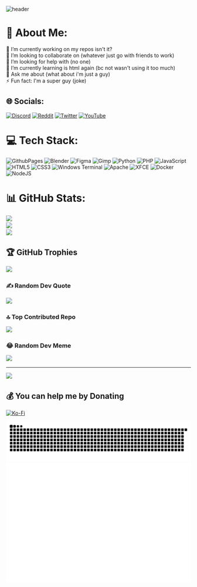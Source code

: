 ![header](https://capsule-render.vercel.app/api?type=waving&color=gradient&height=300&section=header&text=Hello&fontSize=90&desc=This%20About%20me)

# 💫 About Me:
🔭 I’m currently working on my repos isn't it?<br>👯 I’m looking to collaborate on (whatever just go with friends to work)<br>🤝 I’m looking for help with (no one)<br>🌱 I’m currently learning is html again (bc not wasn't using it too much)<br>💬 Ask me about (what about i'm just a guy)<br>⚡ Fun fact: I'm a super guy (joke)


## 🌐 Socials:
[![Discord](https://img.shields.io/badge/Discord-%237289DA.svg?logo=discord&logoColor=white)](https://discord.gg/https://discord.gg/mRsKxHmMyC) [![Reddit](https://img.shields.io/badge/Reddit-%23FF4500.svg?logo=Reddit&logoColor=white)](https://reddit.com/user/Middle_Run_4839) [![Twitter](https://img.shields.io/badge/Twitter-%231DA1F2.svg?logo=Twitter&logoColor=white)](https://twitter.com/iDeveloperNesto1) [![YouTube](https://img.shields.io/badge/YouTube-%23FF0000.svg?logo=YouTube&logoColor=white)](https://youtube.com/@UC0pXWZg2rspu31u1xFoiEyg) 

# 💻 Tech Stack:
![GithubPages](https://img.shields.io/badge/github%20pages-121013?style=for-the-badge&logo=github&logoColor=white) ![Blender](https://img.shields.io/badge/blender-%23F5792A.svg?style=for-the-badge&logo=blender&logoColor=white) ![Figma](https://img.shields.io/badge/figma-%23F24E1E.svg?style=for-the-badge&logo=figma&logoColor=white) ![Gimp](https://img.shields.io/badge/Gimp-657D8B?style=for-the-badge&logo=gimp&logoColor=FFFFFF) ![Python](https://img.shields.io/badge/python-3670A0?style=for-the-badge&logo=python&logoColor=ffdd54) ![PHP](https://img.shields.io/badge/php-%23777BB4.svg?style=for-the-badge&logo=php&logoColor=white) ![JavaScript](https://img.shields.io/badge/javascript-%23323330.svg?style=for-the-badge&logo=javascript&logoColor=%23F7DF1E) ![HTML5](https://img.shields.io/badge/html5-%23E34F26.svg?style=for-the-badge&logo=html5&logoColor=white) ![CSS3](https://img.shields.io/badge/css3-%231572B6.svg?style=for-the-badge&logo=css3&logoColor=white) ![Windows Terminal](https://img.shields.io/badge/Windows%20Terminal-%234D4D4D.svg?style=for-the-badge&logo=windows-terminal&logoColor=white) ![Apache](https://img.shields.io/badge/apache-%23D42029.svg?style=for-the-badge&logo=apache&logoColor=white) ![XFCE](https://img.shields.io/badge/XFCE-%232284F2.svg?style=for-the-badge&logo=xfce&logoColor=white) ![Docker](https://img.shields.io/badge/docker-%230db7ed.svg?style=for-the-badge&logo=docker&logoColor=white) ![NodeJS](https://img.shields.io/badge/node.js-6DA55F?style=for-the-badge&logo=node.js&logoColor=white)
# 📊 GitHub Stats:
![](https://github-readme-stats.vercel.app/api?username=ITProggerUZ&theme=tokyonight&hide_border=false&include_all_commits=false&count_private=false)<br/>
![](https://github-readme-streak-stats.herokuapp.com/?user=ITProggerUZ&theme=tokyonight&hide_border=false)<br/>
![](https://github-readme-stats.vercel.app/api/top-langs/?username=ITProggerUZ&theme=tokyonight&hide_border=false&include_all_commits=false&count_private=false&layout=compact)

## 🏆 GitHub Trophies
![](https://github-profile-trophy.vercel.app/?username=ITProggerUZ&theme=tokyonight&no-frame=true&no-bg=false&margin-w=4)

### ✍️ Random Dev Quote
![](https://quotes-github-readme.vercel.app/api?type=vetical&theme=tokyonight)

### 🔝 Top Contributed Repo
![](https://github-contributor-stats.vercel.app/api?username=ITProggerUZ&limit=5&theme=dark&combine_all_yearly_contributions=true)

### 😂 Random Dev Meme
<img src='https://randommeme-five.vercel.app/' style="height: 400px;"/>

---
[![](https://visitcount.itsvg.in/api?id=ITProggerUZ&icon=0&color=6)](https://visitcount.itsvg.in)

  ## 💰 You can help me by Donating
  [![Ko-Fi](https://img.shields.io/badge/Ko--fi-F16061?style=for-the-badge&logo=ko-fi&logoColor=white)](https://ko-fi.com/channel4two) 

![snake svg](https://raw.githubusercontent.com/ITProggeruz/ITProggeruz/output/github-contribution-grid-snake-dark.svg)
![contrib 3d](https://raw.githubusercontent.com/ITProggeruz/ITProggeruz/main/metrics.plugin.isocalendar.fullyear.svg)

